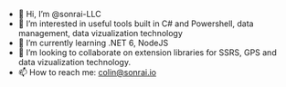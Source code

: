 - 👋 Hi, I’m @sonrai-LLC
- 👀 I’m interested in useful tools built in C# and Powershell, data management, data vizualization technology
- 🌱 I’m currently learning .NET 6, NodeJS
- 💞️ I’m looking to collaborate on extension libraries for SSRS, GPS and data vizualization technology.
- 📫 How to reach me: colin@sonrai.io

<!---
sonrai-LLC/sonrai-LLC is a ✨ special ✨ repository because its `README.md` (this file) appears on your GitHub profile.
You can click the Preview link to take a look at your changes.
--->
